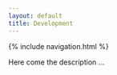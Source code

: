 ```yaml
---
layout: default
title: Development
---
```


{% include navigation.html %}

Here come the description ...